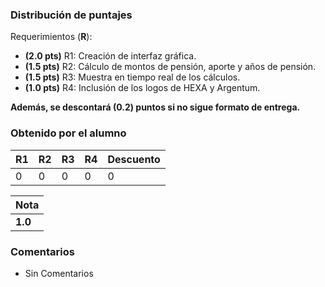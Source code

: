 ﻿### Distribución de puntajes

Requerimientos (**R**):

* **(2.0 pts)** R1: Creación de interfaz gráfica.
* **(1.5 pts)** R2: Cálculo de montos de pensión, aporte y años de pensión.
* **(1.5 pts)** R3: Muestra en tiempo real de los cálculos.
* **(1.0 pts)** R4: Inclusión de los logos de HEXA y Argentum.


**Además, se descontará (0.2) puntos si no sigue formato de entrega.**

### Obtenido por el alumno
| R1 | R2 | R3 | R4 | Descuento |
|:---|:---|:---|:---|:----------|
| 0 | 0 | 0 | 0 | 0 |

| Nota |
|:-----|
| **1.0** |

### Comentarios

* Sin Comentarios
